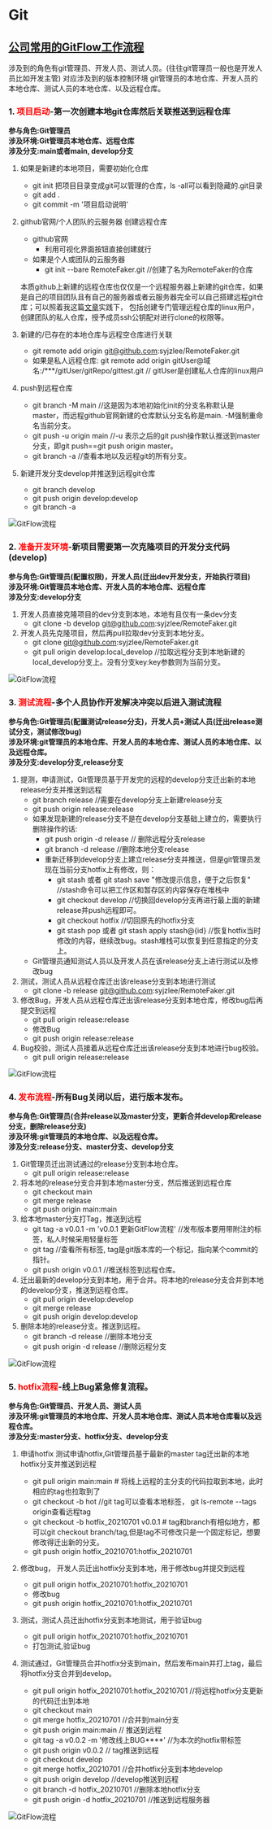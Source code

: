 # Git
## [公司常用的GitFlow工作流程](https://www.cnblogs.com/fangsmile/p/11535302.html)
涉及到的角色有git管理员、开发人员、测试人员。(往往git管理员一般也是开发人员比如开发主管)
对应涉及到的版本控制环境 git管理员的本地仓库、开发人员的本地仓库、测试人员的本地仓库、以及远程仓库。
### 1. <font color=red>项目启动</font>-第一次创建本地git仓库然后关联推送到远程仓库
**参与角色:Git管理员**  
**涉及环境:Git管理员本地仓库、远程仓库**  
**涉及分支:main或者main, develop分支**
1. 如果是新建的本地项目，需要初始化仓库
    - git init  把项目目录变成git可以管理的仓库，ls -all可以看到隐藏的.git目录
    - git add . 
    - git commit -m '项目启动说明'
2. github官网/个人团队的云服务器 创建远程仓库 
    - github官网
        - 利用可视化界面按钮直接创建就行
    - 如果是个人或团队的云服务器
        - git init --bare RemoteFaker.git   //创建了名为RemoteFaker的仓库   
         
    本质github上新建的远程仓库也仅仅是一个远程服务器上新建的git仓库，如果是自己的项目团队且有自己的服务器或者云服务器完全可以自己搭建远程git仓库；可以照着我这篇[文章](http://dazuili.cn/blog/32)实践下，
包括创建专门管理远程仓库的linux用户，创建团队的私人仓库，授予成员ssh公钥配对进行clone的权限等。
3. 新建的/已存在的本地仓库与远程空仓库进行关联
    - git remote add origin git@github.com:syjzlee/RemoteFaker.git
    - 如果是私人远程仓库: git remote add origin gitUser@域名:/***/gitUser/gitRepo/gittest.git  // gitUser是创建私人仓库的linux用户 
4. push到远程仓库
    - git branch -M main    //这是因为本地初始化init的分支名称默认是master，而远程github官网新建的仓库默认分支名称是main. -M强制重命名当前分支。
    - git push -u origin main  //-u 表示之后的git push操作默认推送到master分支，即git push==git push origin master。
    - git branch -a //查看本地以及远程git的所有分支。
5. 新建开发分支develop并推送到远程git仓库
    - git branch develop
    - git push origin develop:develop
    - git branch -a   
     
![GitFlow流程](https://img2018.cnblogs.com/blog/449809/201909/449809-20190917180954149-90433614.png)
    
### 2. <font color=red>准备开发环境</font>-新项目需要第一次克隆项目的开发分支代码(develop)
**参与角色:Git管理员(配置权限)，开发人员(迁出dev开发分支，开始执行项目)**  
**涉及环境:Git管理员本地仓库、开发人员的本地仓库、远程仓库**  
**涉及分支:develop分支**
1. 开发人员直接克隆项目的dev分支到本地，本地有且仅有一条dev分支
    - git clone -b develop git@github.com:syjzlee/RemoteFaker.git
2. 开发人员先克隆项目，然后再pull拉取dev分支到本地分支。
    - git clone git@github.com:syjzlee/RemoteFaker.git
    - git pull origin develop:local_develop  //拉取远程分支到本地新建的local_develop分支上。没有分支key:key参数则为当前分支。

![GitFlow流程](https://img2018.cnblogs.com/blog/449809/201909/449809-20190917181015368-160938245.png)
    
### 3. <font color=red>测试流程</font>-多个人员协作开发解决冲突以后进入测试流程
**参与角色:Git管理员(配置测试release分支)，开发人员+测试人员(迁出release测试分支，测试修改bug)**  
**涉及环境:git管理员的本地仓库、开发人员的本地仓库、测试人员的本地仓库、以及远程仓库。**   
**涉及分支:develop分支,release分支**
1. 提测，申请测试，Git管理员基于开发完的远程的develop分支迁出新的本地release分支并推送到远程
    - git branch release   //需要在develop分支上新建release分支
    - git push origin release:release
    - 如果发现新建的release分支不是在develop分支基础上建立的，需要执行删除操作的话:
        - git push origin -d release  // 删除远程分支release
        - git branch -d release //删除本地分支release
        - 重新迁移到develop分支上建立release分支并推送，但是git管理员发现在当前分支hotfix上有修改，则：
            - git stash 或者 git stash save "修改提示信息，便于之后恢复"  //stash命令可以把工作区和暂存区的内容保存在堆栈中
            - git checkout develop  //切换回develop分支再进行最上面的新建release并push远程即可。
            - git checkout hotfix //切回原先的hotfix分支  
            - git stash pop 或者 git stash apply stash@{id}  //恢复hotfix当时修改的内容，继续改bug。stash堆栈可以恢复到任意指定的分支上。
    - Git管理员通知测试人员以及开发人员在该release分支上进行测试以及修改bug
2. 测试，测试人员从远程仓库迁出该release分支到本地进行测试
    - git clone -b release git@github.com:syjzlee/RemoteFaker.git
3. 修改Bug，开发人员从远程仓库迁出该release分支到本地仓库，修改bug后再提交到远程
    - git pull origin release:release
    - 修改Bug
    - git push origin release:release
4. Bug校验，测试人员接着从远程仓库迁出该release分支到本地进行bug校验。
    - git pull origin release:release  
    
![GitFlow流程](https://img2018.cnblogs.com/blog/449809/201909/449809-20190917181046747-284266024.png)
    
### 4. <font color=red>发布流程</font>-所有Bug关闭以后，进行版本发布。
**参与角色:Git管理员(合并release以及master分支，更新合并develop和release分支，删除release分支)**  
**涉及环境:git管理员的本地仓库、以及远程仓库。**   
**涉及分支:release分支、master分支、develop分支**
1. Git管理员迁出测试通过的release分支到本地仓库。
    - git pull origin release:release
2. 将本地的release分支合并到本地master分支，然后推送到远程仓库
    - git checkout main
    - git merge release
    - git push origin main:main
3. 给本地master分支打Tag，推送到远程
    - git tag -a v0.0.1 -m 'v0.0.1 更新GitFlow流程'  //发布版本要用带附注的标签，私人时候采用轻量标签
    - git tag   //查看所有标签, tag是git版本库的一个标记，指向某个commit的指针。
    - git push origin v0.0.1  //推送标签到远程仓库。
4. 迁出最新的develop分支到本地，用于合并。将本地的release分支合并到本地的develop分支，推送到远程仓库。
    - git pull origin develop:develop
    - git merge release
    - git push origin develop:develop
5. 删除本地的release分支。推送到远程。
    - git branch -d release     //删除本地分支
    - git push origin -d release    //删除远程分支
    
![GitFlow流程](https://img2018.cnblogs.com/blog/449809/201909/449809-20190923113620995-207796006.png)
    
### 5. <font color=red>hotfix流程</font>-线上Bug紧急修复流程。
**参与角色:Git管理员、开发人员、测试人员**  
**涉及环境:git管理员的本地仓库、开发人员本地仓库、测试人员本地仓库看以及远程仓库。**   
**涉及分支:master分支、hotfix分支、develop分支**
    
1. 申请hotfix 测试申请hotfix,Git管理员基于最新的master tag迁出新的本地hotfix分支并推送到远程
    - git pull origin main:main   # 将线上远程的主分支的代码拉取到本地，此时相应的tag也拉取到了
    - git checkout -b hot  //git tag可以查看本地标签， git ls-remote --tags origin查看远程tag
    - git checkout -b hotfix_20210701 v0.0.1 # tag和branch有相似地方，都可以git checkout branch/tag,但是tag不可修改只是一个固定标记，想要修改得迁出新的分支。
    - git push origin hotfix_20210701:hotfix_20210701

2. 修改bug， 开发人员迁出hotfix分支到本地，用于修改bug并提交到远程
    - git pull origin hotfix_20210701:hotfix_20210701
    - 修改bug
    - git push origin hotfix_20210701:hotfix_20210701
    
3. 测试，测试人员迁出hotfix分支到本地测试，用于验证bug
    - git pull origin hotfix_20210701:hotfix_20210701
    - 打包测试,验证bug

3. 测试通过，Git管理员合并hotfix分支到main，然后发布main并打上tag，最后将hotfix分支合并到develop。
    - git pull origin hotfix_20210701:hotfix_20210701  //将远程hotfix分支更新的代码迁出到本地
    - git checkout main
    - git merge hotfix_20210701  //合并到main分支
    - git push origin main:main // 推送到远程
    - git tag -a v0.0.2  -m '修改线上BUG****'  //为本次的hotfix带标签
    - git push origin v0.0.2   // tag推送到远程
    - git checkout develop  
    - git merge hotfix_20210701 //合并hotfix分支到本地develop
    - git push origin develop   //develop推送到远程
    - git branch -d hotfix_20210701 //删除本地hotfix分支
    - git push origin -d hotfix_20210701   //推送到远程服务器  
    
![GitFlow流程](https://img2018.cnblogs.com/blog/449809/201909/449809-20190923113637116-520485646.png)
